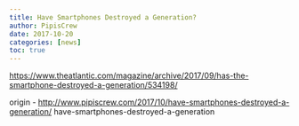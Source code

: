 ```yaml
---
title: Have Smartphones Destroyed a Generation?
author: PipisCrew
date: 2017-10-20
categories: [news]
toc: true
---
```


https://www.theatlantic.com/magazine/archive/2017/09/has-the-smartphone-destroyed-a-generation/534198/

origin - http://www.pipiscrew.com/2017/10/have-smartphones-destroyed-a-generation/ have-smartphones-destroyed-a-generation